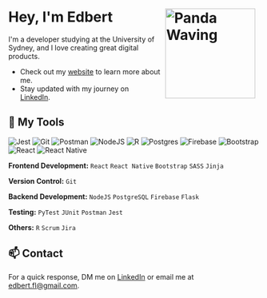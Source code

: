 # Hey, I'm Edbert <img src="https://gifdb.com/images/high/panda-waving-cartoon-sticker-pi4qfklzce0s7zo5.gif" hspace="10" alt="Panda Waving" align="right" width="180" />

I'm a developer studying at the University of Sydney, and I love creating great digital products.

- Check out my [website](https://edbert-fl.github.io) to learn more about me.
- Stay updated with my journey on [LinkedIn](https://www.linkedin.com/in/edbert-fl/).

## 🎨 My Tools
![Jest](https://img.shields.io/badge/-jest-%23C21325?style=for-the-badge&logo=jest&logoColor=white)
![Git](https://img.shields.io/badge/git-%23F05033.svg?style=for-the-badge&logo=git&logoColor=white)
![Postman](https://img.shields.io/badge/Postman-FF6C37?style=for-the-badge&logo=postman&logoColor=white)
![NodeJS](https://img.shields.io/badge/node.js-6DA55F?style=for-the-badge&logo=node.js&logoColor=white)
![R](https://img.shields.io/badge/r-%23276DC3.svg?style=for-the-badge&logo=r&logoColor=white)
![Postgres](https://img.shields.io/badge/postgres-%23316192.svg?style=for-the-badge&logo=postgresql&logoColor=white)
![Firebase](https://img.shields.io/badge/firebase-%23039BE5.svg?style=for-the-badge&logo=firebase)
![Bootstrap](https://img.shields.io/badge/bootstrap-%238511FA.svg?style=for-the-badge&logo=bootstrap&logoColor=white)
![React](https://img.shields.io/badge/react-%2320232a.svg?style=for-the-badge&logo=react&logoColor=%2361DAFB)
![React Native](https://img.shields.io/badge/react_native-%2320232a.svg?style=for-the-badge&logo=react&logoColor=%2361DAFB)


**Frontend Development:** `React` `React Native` `Bootstrap` `SASS` `Jinja`

**Version Control:** `Git`

**Backend Development:** `NodeJS` `PostgreSQL` `Firebase` `Flask`

**Testing:** `PyTest` `JUnit` `Postman` `Jest`

**Others:** `R` `Scrum` `Jira`

## 📫 Contact
For a quick response, DM me on [LinkedIn](https://www.linkedin.com/in/edbert-fl/) or email me at [edbert.fl@gmail.com](mailto:edbert.fl@gmail.com).
